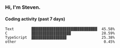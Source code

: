 ### Hi, I'm Steven.

#### Coding activity (past 7 days)
```
Text        ▓▓▓▓▓▓▓▓▓▓▓▓▓▓▓▓▓▓▓▓▓▓▓▓▓▓▓▓▓▓  45.58%
C           ▓▓▓▓▓▓▓▓▓▓▓▓▓▓▓▓▓▓              28.59%
TypeScript  ▓▓▓▓▓▓▓▓▓▓▓▓▓▓▓▓                25.38%
other                                        0.45%
```
